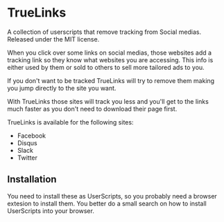 # TrueLinks
A collection of userscripts that remove tracking from Social medias. Released under the MIT license.

When you click over some links on social medias, those websites add a tracking link so they know what websites you are accessing. This info is either used by them or sold to others to sell more tailored ads to you.

If you don't want to be tracked TrueLinks will try to remove them making you jump directly to the site you want.

With TrueLinks those sites will track you less and you'll get to the links much faster as you don't need to download their page first.

TrueLinks is available for the following sites:
* Facebook
* Disqus
* Slack
* Twitter
 
## Installation
You need to install these as UserScripts, so you probably need a browser extesion to install them. You better do a small search on how to install UserScripts into your browser.
